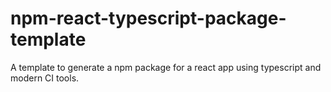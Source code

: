 # npm-react-typescript-package-template
A template to generate a npm package for a react app using typescript and modern CI tools.
